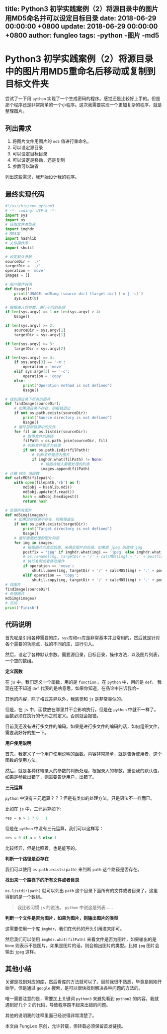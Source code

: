 title: Python3 初学实践案例（2）将源目录中的图片用MD5命名并可以设定目标目录
date: 2018-06-29 00:00:00 +0800
update: 2018-06-29 00:00:00 +0800
author: fungleo
tags:
    -python
    -图片
    -md5
---

# Python3 初学实践案例（2）将源目录中的图片用MD5重命名后移动或复制到目标文件夹

尝试了一下用 `python` 实现了一个生成密码的程序。感觉还是比较好上手的。但是那个程序还是非常简单的一个小程序。这次我需要实现一个更加复杂的程序，就是整理图片。

## 列出需求

1. 将图片文件用图片的 `md5` 值进行重命名。
2. 可以设定源目录
3. 可以设定目标目录
4. 可以设定是移动，还是复制
5. 参数可以缺省

列出这些需求，我开始设计我的程序。

## 最终实现代码

```python
#!/usr/bin/env python3
# -*- coding: UTF-8 -*-
import sys
import os
# 获取文件类型库
import imghdr
# MD5库
import hashlib
# 文件操作库
import shutil

# 设定默认参数
sourceDir = './'
targetDir = './'
operation = 'move'
images = []

# 用户操作说明
def Usage():
    print('USAGE: md5img [source dir] [target dir] [-m | -c]')
    sys.exit(0)

# 根据输入的参数，进行不同的处理
if len(sys.argv) == 1 or len(sys.argv) > 4:
    Usage()

if len(sys.argv) >= 2:
    sourceDir = sys.argv[1]
    targetDir = sys.argv[1]

if len(sys.argv) >= 3:
    targetDir = sys.argv[2]

if len(sys.argv) == 4:
    if sys.argv[3] == '-m':
        operation = 'move'
    elif sys.argv[3] == '-c':
        operation = 'copy'
    else:
        print('Operation method is not defined')
        Usage()

# 找到源目录下所有的图片
def findImage(sourceDir):
    # 如果源目录不存在，则报错退出
    if not os.path.exists(sourceDir):
        print('Source directory is not defined')
        Usage()
    # 循环目标目录中的文件
    for fil in os.listdir(sourceDir):
        # 取得文件的路径
        filPath = os.path.join(sourceDir, fil)
        # 判断文件是否为目录
        if not os.path.isdir(filPath):
            # 判断文件是否为图片
            if imghdr.what(filPath) != None:
                # 将图片插入需要处理的列表
                images.append(filPath)
# 计算 MD5 值函数
def calcMD5(filepath):
    with open(filepath,'rb') as f:
        md5obj = hashlib.md5()
        md5obj.update(f.read())
        hash = md5obj.hexdigest()
        return hash

# 处理所有图片
def md5img(images):
    # 如果目标目录不存在，则报错退出
    if not os.path.exists(targetDir):
        print('Target directory is not defined')
        Usage()
    # 循环需要处理的图片列表
    for img in images:
        # 根据图片的真实后缀，来确定图片的后缀，如果是 jpeg 则改成 jpg
        postfix = 'jpg' if imghdr.what(img) == 'jpeg' else imghdr.what(img)
        # os.rename(img, targetDir + '/' + calcMD5(img) + '.' + postfix)
        # 执行复制或者移动操作
        if operation == 'move':
            shutil.move(img, targetDir + '/' + calcMD5(img) + '.' + postfix)
        elif operation == 'copy':
            shutil.copy(img, targetDir + '/' + calcMD5(img) + '.' + postfix)
# 找图片
findImage(sourceDir)
# 处理图片
md5img(images)
# 完成
print('Finish')
```

## 代码说明

首先呢是引用各种需要的库。`sys`库和`os`库是非常基本并且常用的。然后就是针对各个需要的功能点，找的不同的库，进行引入。

然后，设定了各种默认参数。需要源目录，目标目录，操作方法，以及图片列表，一个空的数组。

**定义函数**

在 `js` 中，我们定义一个函数，用的是 `function` 。在 `python` 中，用的是 `def`。 我现在还不知道 `def` 代表的是啥意思，如果你知道，在品论中告诉我哈~

其他的内容，除了格式差异以外，我感觉和 `js` 是非常类似的。

但是，在 `js` 中，函数放在哪里并不会影响执行。但是在 `python` 中就不一样了。函数必须在执行的代码之前定义。否则就会报错。

目前我还没有进行多文件的编码。如果是进行多文件的编码的话，如何组织文件，需要我好好的想一下。

**用户使用说明**

首先，我定义了一个用户使用说明的函数。内容非常简单，就是告诉使用者，这个函数的使用方法。

然后，就是各种终端录入的参数的判断处理，根据录入的参数，重设我的默认值，如果是参数出错了，则需要告诉用户，出错了。

**三元运算**

`python` 中没有三元运算？？？但是有类似的处理方法，只是语法不一样而已。

比如在 `js` 中，三元运算如下:

```js
res = a > 5 ? 0 : 1
```

但是在 `python` 中没有三元运算，我们可以这样写：

```python
res = 0 if a > 5 else 1
```

比较怪异，但是比照着，也是能写的。

**判断一个路径是否存在**

我们可以使用 `os.path.exists(path)` 来判断 `path` 这个路径是否存在。

**找出来一个路径下的所有文件或者目录**

`os.listdir(path)` 就可以列出 `path` 这个目录下面所有的文件或者目录了。这里得到的是一个数组。

> 我比较习惯 `js` 的说法。 `python` 中说这是列表……

**判断一个文件是否为图片，如果为图片，则输出图片的类型**

这需要使用一个库 `imghdr`，我们在代码的开头引用进来即可。

然后我们可以使用 `imghdr.what(filPath)` 来看文件是否为图片，如果输出的是 `None` 则表示不是图片。如果是图片的话，则会输出图片的类型。比如 `jpg` 图片会输出 `jpeg` 这样。


## 其他小结

关键是找到对应的库，然后看库的方法就可以了。目前我很不熟悉，毕竟是刚刚开始学。但是通过 `google` 搜索，是可以很快找到解决各种问题的方法的。

唯一需要注意的是，需要加上关键词 `python3` 来避免看到 `python2` 的内容。我就遇到好几个 2 的代码，导致程序跑不起来出错的问题。

其他的说明我的注释里面已经说得非常清楚了。

本文由 FungLeo 原创，允许转载，但转载必须保留首发链接。

